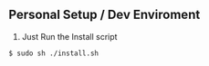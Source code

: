 ## Personal Setup / Dev Enviroment

1. Just Run the Install script
```bash
$ sudo sh ./install.sh
```
